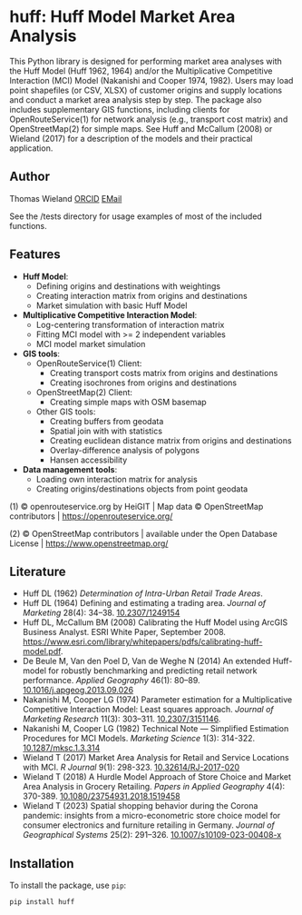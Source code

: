 # huff: Huff Model Market Area Analysis

This Python library is designed for performing market area analyses with the Huff Model (Huff 1962, 1964) and/or the Multiplicative Competitive Interaction (MCI) Model (Nakanishi and Cooper 1974, 1982). Users may load point shapefiles (or CSV, XLSX) of customer origins and supply locations and conduct a market area analysis step by step. The package also includes supplementary GIS functions, including clients for OpenRouteService(1) for network analysis (e.g., transport cost matrix) and OpenStreetMap(2) for simple maps. See Huff and McCallum (2008) or Wieland (2017) for a description of the models and their practical application. 


## Author

Thomas Wieland [ORCID](https://orcid.org/0000-0001-5168-9846) [EMail](mailto:geowieland@googlemail.com) 

See the /tests directory for usage examples of most of the included functions.


## Features

- **Huff Model**: 
  - Defining origins and destinations with weightings
  - Creating interaction matrix from origins and destinations
  - Market simulation with basic Huff Model
- **Multiplicative Competitive Interaction Model**: 
  - Log-centering transformation of interaction matrix
  - Fitting MCI model with >= 2 independent variables
  - MCI model market simulation
- **GIS tools**:
  - OpenRouteService(1) Client:
    - Creating transport costs matrix from origins and destinations
    - Creating isochrones from origins and destinations
  - OpenStreetMap(2) Client:
    - Creating simple maps with OSM basemap
  - Other GIS tools:
    - Creating buffers from geodata
    - Spatial join with with statistics
    - Creating euclidean distance matrix from origins and destinations
    - Overlay-difference analysis of polygons
    - Hansen accessibility
- **Data management tools**: 
  - Loading own interaction matrix for analysis
  - Creating origins/destinations objects from point geodata

(1) © openrouteservice.org by HeiGIT | Map data © OpenStreetMap contributors | https://openrouteservice.org/

(2) © OpenStreetMap contributors | available under the Open Database License | https://www.openstreetmap.org/


## Literature
  - Huff DL (1962) *Determination of Intra-Urban Retail Trade Areas*.
  - Huff DL (1964) Defining and estimating a trading area. *Journal of Marketing* 28(4): 34–38. [10.2307/1249154](https://doi.org/10.2307/1249154)
  - Huff DL, McCallum BM (2008) Calibrating the Huff Model using ArcGIS Business Analyst. ESRI White Paper, September 2008. https://www.esri.com/library/whitepapers/pdfs/calibrating-huff-model.pdf. 
  - De Beule M, Van den Poel D, Van de Weghe N (2014) An extended Huff-model for robustly benchmarking and predicting retail network performance. *Applied Geography* 46(1): 80–89. [10.1016/j.apgeog.2013.09.026](https://doi.org/10.1016/j.apgeog.2013.09.026) 
  - Nakanishi M, Cooper LG (1974) Parameter estimation for a Multiplicative Competitive Interaction Model: Least squares approach. *Journal of Marketing Research* 11(3): 303–311. [10.2307/3151146](https://doi.org/10.2307/3151146).
  - Nakanishi M, Cooper LG (1982) Technical Note — Simplified Estimation Procedures for MCI Models. *Marketing Science* 1(3): 314-322. [10.1287/mksc.1.3.314](https://doi.org/10.1287/mksc.1.3.314)
  - Wieland T (2017) Market Area Analysis for Retail and Service Locations with MCI. *R Journal* 9(1): 298-323. [10.32614/RJ-2017-020](https://doi.org/10.32614/RJ-2017-020)
  - Wieland T (2018) A Hurdle Model Approach of Store Choice and Market Area Analysis in Grocery Retailing. *Papers in Applied Geography* 4(4): 370-389. [10.1080/23754931.2018.1519458](https://doi.org/10.1080/23754931.2018.1519458)
  - Wieland T (2023) Spatial shopping behavior during the Corona pandemic: insights from a micro-econometric store choice model for consumer electronics and furniture retailing in Germany. *Journal of Geographical Systems* 25(2): 291–326. [10.1007/s10109-023-00408-x](https://doi.org/10.1007/s10109-023-00408-x)


## Installation

To install the package, use `pip`:

```bash
pip install huff